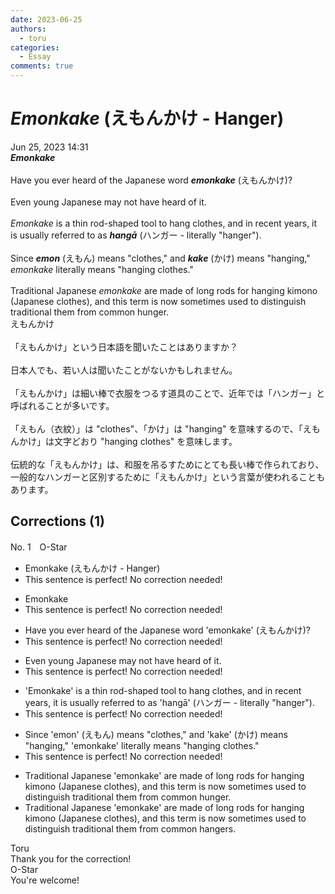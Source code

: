 ```yaml
---
date: 2023-06-25
authors:
  - toru
categories:
  - Essay
comments: true
---
```


# <strong><em>Emonkake</strong></em> (えもんかけ - Hanger)
<div class="date">Jun 25, 2023 14:31</div>
<div id="post"><div id="body_show_ori">
<strong><em>Emonkake</strong></em><br/><br/>Have you ever heard of the Japanese word <strong><em>emonkake</em></strong> (えもんかけ)?<br/><br/>Even young Japanese may not have heard of it.<br/><br/><em>Emonkake</em> is a thin rod-shaped tool to hang clothes, and in recent years, it is usually referred to as <strong><em>hangā</em></strong> (ハンガー - literally "hanger").<br/><br/>Since <strong><em>emon</em></strong> (えもん) means "clothes," and <strong><em>kake</em></strong> (かけ) means "hanging," <em>emonkake</em> literally means "hanging clothes."<br/><br/>Traditional Japanese <em>emonkake</em> are made of long rods for hanging kimono (Japanese clothes), and this term is now sometimes used to distinguish traditional them from common hunger.
</div></div>

<!-- more -->

<div id="post_ja"><div id="body_show_mo">
えもんかけ<br/><br/>「えもんかけ」という日本語を聞いたことはありますか？<br/><br/>日本人でも、若い人は聞いたことがないかもしれません。<br/><br/>「えもんかけ」は細い棒で衣服をつるす道具のことで、近年では「ハンガー」と呼ばれることが多いです。<br/><br/>「えもん（衣紋）」は "clothes"、「かけ」は "hanging" を意味するので、「えもんかけ」は文字どおり "hanging clothes" を意味します。<br/><br/>伝統的な「えもんかけ」は、和服を吊るすためにとても長い棒で作られており、一般的なハンガーと区別するために「えもんかけ」という言葉が使われることもあります。
</div></div>

## Corrections (1)
<div id="block"><div class="first_name"> No. 1　<span class="just_name">O-Star</span></div><div id="block2">
<ul class="correction_field">
<li class="incorrect">Emonkake (えもんかけ - Hanger)</li>
<li class="corrected perfect">This sentence is perfect! No correction needed!</li>
</ul>
<ul class="correction_field">
<li class="incorrect">Emonkake</li>
<li class="corrected perfect">This sentence is perfect! No correction needed!</li>
</ul>
<ul class="correction_field">
<li class="incorrect">Have you ever heard of the Japanese word 'emonkake' (えもんかけ)?</li>
<li class="corrected perfect">This sentence is perfect! No correction needed!</li>
</ul>
<ul class="correction_field">
<li class="incorrect">Even young Japanese may not have heard of it.</li>
<li class="corrected perfect">This sentence is perfect! No correction needed!</li>
</ul>
<ul class="correction_field">
<li class="incorrect">'Emonkake' is a thin rod-shaped tool to hang clothes, and in recent years, it is usually referred to as 'hangā' (ハンガー - literally "hanger").</li>
<li class="corrected perfect">This sentence is perfect! No correction needed!</li>
</ul>
<ul class="correction_field">
<li class="incorrect">Since 'emon' (えもん) means "clothes," and 'kake' (かけ) means "hanging," 'emonkake' literally means "hanging clothes."</li>
<li class="corrected perfect">This sentence is perfect! No correction needed!</li>
</ul>
<ul class="correction_field">
<li class="incorrect">Traditional Japanese 'emonkake' are made of long rods for hanging kimono (Japanese clothes), and this term is now sometimes used to distinguish traditional them from common hunger.</li>
<li class="corrected correct">
Traditional Japanese 'emonkake' are made of long rods for hanging kimono (Japanese clothes), and this term is now sometimes used to distinguish traditional them from common <span class="f_bold">hangers.</span>
</li>
</ul>
</div><div class="name"><span class="just_name">Toru</span><br>
Thank you for the correction!
</div>
<div class="name"><span class="just_name">O-Star</span><br>
You're welcome!
</div>
</div>
